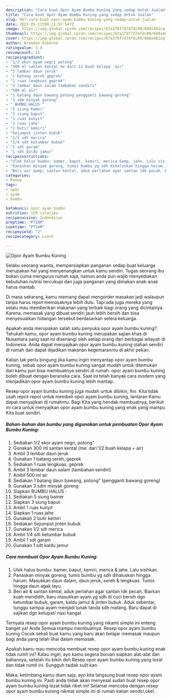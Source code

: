 ```yaml
---
description: "Cara buat Opor Ayam Bumbu Kuning yang sedap Untuk Jualan"
title: "Cara buat Opor Ayam Bumbu Kuning yang sedap Untuk Jualan"
slug: 967-cara-buat-opor-ayam-bumbu-kuning-yang-sedap-untuk-jualan
date: 2021-05-11T08:21:57.547Z
image: https://img-global.cpcdn.com/recipes/67a1f8f7d74fdc09/680x482cq70/opor-ayam-bumbu-kuning-foto-resep-utama.jpg
thumbnail: https://img-global.cpcdn.com/recipes/67a1f8f7d74fdc09/680x482cq70/opor-ayam-bumbu-kuning-foto-resep-utama.jpg
cover: https://img-global.cpcdn.com/recipes/67a1f8f7d74fdc09/680x482cq70/opor-ayam-bumbu-kuning-foto-resep-utama.jpg
author: Brandon Osborne
ratingvalue: 3.9
reviewcount: 12
recipeingredient:
- "1/2 ekor ayam negri potong"
- "300 ml santan kental me dari 12 buah kelapa  air"
- "3 lembar daun jeruk"
- "1 batang sereh geprek"
- "1 ruas lengkuas geprek"
- "3 lembar daun salam tambahan sendiri"
- "500 ml air"
- "1 batang daun bawang potong pengganti bawang goreng"
- "3 sdm minyak goreng"
- " BUMBU HALUS "
- "5 siung bamer"
- "3 siung baput"
- "1 ruas kunyit"
- "1 ruas jahe"
- "2 butir kemiri"
- "Sejumput jinten bubuk"
- "1/2 sdt merica"
- "1/4 sdt ketumbar bubuk"
- "1 sdt garam"
- "1 sdt kaldu jamur"
recipeinstructions:
- "Ulek halus bumbu: bamer, baput, kemiri, merica &amp; jahe. Lalu sisihkan."
- "Panaskan minyak goreng, tumis bumbu yg sdh dihaluskan hingga harum. Masukkan daun dalam, daun jeruk, sereh &amp; lengkuas. Tumis hingga daun agak layu."
- "Beri air &amp; santan kental, aduk perlahan agar santan tdk pecah. Biarkan kuah mendidih, baru masukkan ayam yg sdh di cuci bersih dgn ketumbar bubuk, garam, kaldu jamur &amp; jinten bubuk. Aduk sebentar, tunggu sampai ayam menjadi lunak tanda sdh matang. Baru dapat di sajikan dgn ketupat/ nasi hangat"
categories:
- Resep
tags:
- opor
- ayam
- bumbu

katakunci: opor ayam bumbu 
nutrition: 159 calories
recipecuisine: Indonesian
preptime: "PT18M"
cooktime: "PT34M"
recipeyield: "2"
recipecategory: Lunch

---
```



![Opor Ayam Bumbu Kuning](https://img-global.cpcdn.com/recipes/67a1f8f7d74fdc09/680x482cq70/opor-ayam-bumbu-kuning-foto-resep-utama.jpg)

Selaku seorang wanita, mempersiapkan panganan sedap buat keluarga merupakan hal yang menyenangkan untuk kamu sendiri. Tugas seorang ibu bukan cuma mengurus rumah saja, namun anda pun wajib menyediakan kebutuhan nutrisi tercukupi dan juga panganan yang dimakan anak-anak harus mantab.

Di masa  sekarang, kamu memang dapat mengorder masakan jadi walaupun tanpa harus repot memasaknya lebih dulu. Tapi ada juga mereka yang selalu mau memberikan makanan yang terbaik bagi orang yang dicintainya. Karena, memasak yang dibuat sendiri jauh lebih bersih dan bisa menyesuaikan hidangan tersebut berdasarkan selera keluarga. 



Apakah anda merupakan salah satu penyuka opor ayam bumbu kuning?. Tahukah kamu, opor ayam bumbu kuning merupakan sajian khas di Nusantara yang saat ini disenangi oleh setiap orang dari berbagai wilayah di Indonesia. Anda dapat menyajikan opor ayam bumbu kuning olahan sendiri di rumah dan dapat dijadikan makanan kegemaranmu di akhir pekan.

Kalian tak perlu bingung jika kamu ingin menyantap opor ayam bumbu kuning, sebab opor ayam bumbu kuning sangat mudah untuk ditemukan dan kamu pun bisa membuatnya sendiri di rumah. opor ayam bumbu kuning boleh dibuat dengan beraneka cara. Saat ini telah banyak cara modern yang menjadikan opor ayam bumbu kuning lebih mantap.

Resep opor ayam bumbu kuning juga mudah untuk dibikin, lho. Kita tidak usah repot-repot untuk membeli opor ayam bumbu kuning, lantaran Kamu dapat menyajikan di rumahmu. Bagi Kita yang hendak membuatnya, berikut ini cara untuk menyajikan opor ayam bumbu kuning yang enak yang mampu Kita buat sendiri.

<!--inarticleads1-->

##### Bahan-bahan dan bumbu yang digunakan untuk pembuatan Opor Ayam Bumbu Kuning:

1. Sediakan 1/2 ekor ayam negri, potong&#34;
1. Gunakan 300 ml santan kental (me: dari 1/2 buah kelapa + air)
1. Ambil 3 lembar daun jeruk
1. Gunakan 1 batang sereh, geprek
1. Sediakan 1 ruas lengkuas, geprek
1. Ambil 3 lembar daun salam (tambahan sendiri)
1. Ambil 500 ml air
1. Sediakan 1 batang daun bawang, potong&#34; (pengganti bawang goreng)
1. Gunakan 3 sdm minyak goreng
1. Siapkan  BUMBU HALUS :
1. Sediakan 5 siung bamer
1. Siapkan 3 siung baput
1. Ambil 1 ruas kunyit
1. Siapkan 1 ruas jahe
1. Gunakan 2 butir kemiri
1. Sediakan Sejumput jinten bubuk
1. Gunakan 1/2 sdt merica
1. Ambil 1/4 sdt ketumbar bubuk
1. Ambil 1 sdt garam
1. Gunakan 1 sdt kaldu jamur




<!--inarticleads2-->

##### Cara membuat Opor Ayam Bumbu Kuning:

1. Ulek halus bumbu: bamer, baput, kemiri, merica &amp; jahe. Lalu sisihkan.
1. Panaskan minyak goreng, tumis bumbu yg sdh dihaluskan hingga harum. Masukkan daun dalam, daun jeruk, sereh &amp; lengkuas. Tumis hingga daun agak layu.
1. Beri air &amp; santan kental, aduk perlahan agar santan tdk pecah. Biarkan kuah mendidih, baru masukkan ayam yg sdh di cuci bersih dgn ketumbar bubuk, garam, kaldu jamur &amp; jinten bubuk. Aduk sebentar, tunggu sampai ayam menjadi lunak tanda sdh matang. Baru dapat di sajikan dgn ketupat/ nasi hangat




Ternyata resep opor ayam bumbu kuning yang nikamt simple ini enteng banget ya! Anda Semua mampu membuatnya. Resep opor ayam bumbu kuning Cocok sekali buat kamu yang baru akan belajar memasak maupun bagi anda yang telah lihai dalam memasak.

Apakah kamu mau mencoba membuat resep opor ayam bumbu kuning enak tidak rumit ini? Kalau ingin, ayo kamu segera buruan siapkan alat-alat dan bahannya, setelah itu bikin deh Resep opor ayam bumbu kuning yang lezat dan tidak rumit ini. Sungguh taidak sulit kan. 

Maka, ketimbang kamu diam saja, ayo kita langsung buat resep opor ayam bumbu kuning ini. Pasti anda tiidak akan menyesal sudah buat resep opor ayam bumbu kuning lezat tidak ribet ini! Selamat mencoba dengan resep opor ayam bumbu kuning nikmat simple ini di rumah kalian sendiri,oke!.

